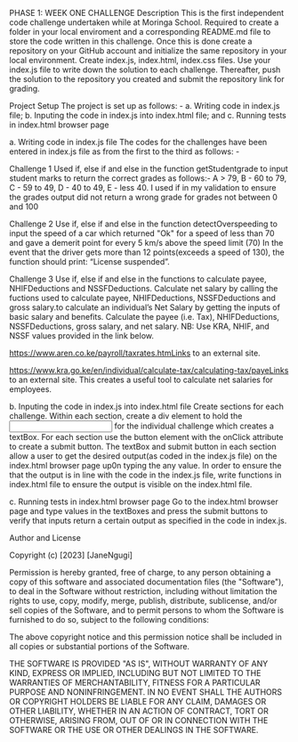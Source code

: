 PHASE 1: WEEK ONE CHALLENGE
Description
This is the first independent code challenge undertaken while at Moringa School.
Required to create a folder in your local enviroment and a corresponding README.md file to store the code written in this challenge.
Once this is done create a repository on your GitHub account and initialize the same repository in your local environment.
Create index.js, index.html, index.css files.
Use your index.js file to write down the solution to each challenge.
Thereafter, push the solution to the repository you created and submit the repository link for grading.
 
Project Setup
The project is set up as follows: -
a. Writing code in index.js file;
b. Inputing the code in index.js into index.html file; and
c. Running tests in index.html browser page

a. Writing code in index.js file
The codes for the challenges have been entered in index.js file as from the first to the third as follows: -

Challenge 1
Used if, else if and else in the function getStudentgrade to input student marks to return the correct grades as follows:- 
A > 79, B - 60 to 79, C -  59 to 49, D - 40 to 49, E - less 40.
I used if in my validation to ensure the grades output  did not return a wrong grade for grades not between 0 and  100

Challenge 2
Use if, else if and else in the function detectOverspeeding to input the speed of a car which returned "Ok" for a speed of less than 70 and gave a demerit point for every 5 km/s above the speed limit (70)
In the event that the driver gets more than 12 points(exceeds a speed of 130), the function should print: “License suspended”.

Challenge 3
Use if, else if and else in the functions to calculate payee, NHIFDeductions and NSSFDeductions.
Calculate net salary by calling the fuctions used to calculate payee, NHIFDeductions, NSSFDeductions and gross salary.to calculate an individual’s Net Salary by getting the inputs of basic salary and benefits. Calculate the payee (i.e. Tax), NHIFDeductions, NSSFDeductions, gross salary, and net salary. 
NB: Use KRA, NHIF, and NSSF values provided in the link below.

https://www.aren.co.ke/payroll/taxrates.htmLinks to an external site.  

https://www.kra.go.ke/en/individual/calculate-tax/calculating-tax/payeLinks to an external site.
This creates a useful tool to calculate net salaries for employees.

b. Inputing the code in index.js into index.html file
Create sections for each challenge. Within each section, create a div element to hold the <input> for the individual challenge which creates a textBox.
For each section use the button element with the onClick attribute to create a submit button.
The textBox and submit button in each section allow a user to get the desired output(as coded in the index.js file) on the index.html browser page up0n typing the any value.
In order to ensure the that the output is in line with the code in the index.js file, write functions in index.html file to ensure the output is visible on the index.html file.

c. Running tests in index.html browser page
Go to the index.html browser page and type values in the textBoxes and press the submit buttons to verify that inputs return a certain output as specified in the code in index.js. 

Author and License

Copyright (c) [2023] [JaneNgugi]

Permission is hereby granted, free of charge, to any person obtaining a copy
of this software and associated documentation files (the "Software"), to deal
in the Software without restriction, including without limitation the rights
to use, copy, modify, merge, publish, distribute, sublicense, and/or sell
copies of the Software, and to permit persons to whom the Software is
furnished to do so, subject to the following conditions:

The above copyright notice and this permission notice shall be included in all
copies or substantial portions of the Software.

THE SOFTWARE IS PROVIDED "AS IS", WITHOUT WARRANTY OF ANY KIND, EXPRESS OR
IMPLIED, INCLUDING BUT NOT LIMITED TO THE WARRANTIES OF MERCHANTABILITY,
FITNESS FOR A PARTICULAR PURPOSE AND NONINFRINGEMENT. IN NO EVENT SHALL THE
AUTHORS OR COPYRIGHT HOLDERS BE LIABLE FOR ANY CLAIM, DAMAGES OR OTHER
LIABILITY, WHETHER IN AN ACTION OF CONTRACT, TORT OR OTHERWISE, ARISING FROM,
OUT OF OR IN CONNECTION WITH THE SOFTWARE OR THE USE OR OTHER DEALINGS IN THE
SOFTWARE.
 



 
